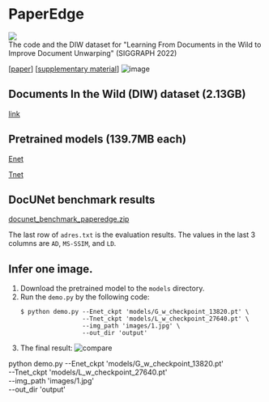 # PaperEdge
<a href="https://huggingface.co/spaces/SWHL/PaperEdgeDemo"><img src="https://img.shields.io/badge/%F0%9F%A4%97-Open%20in%20Spaces-blue"></a><br/>
The code and the DIW dataset for "Learning From Documents in the Wild to Improve Document Unwarping" (SIGGRAPH 2022)

[[paper](https://drive.google.com/file/d/1z_8YaCc3aGWTHqFP55vgpSaEBz_oaQQe/view?usp=sharing)]
[[supplementary material](https://drive.google.com/file/d/1szMa0D90E9caKVwonnZFduTpla52sKEz/view?usp=sharing)]
![image](https://user-images.githubusercontent.com/12742725/177686793-77c6652e-f86a-45ea-829f-78306f2d5021.png)


## Documents In the Wild (DIW) dataset (2.13GB)
[link](https://drive.google.com/file/d/1qAmLurt6bK0ro8PnRz6rBgVs1rfrsdKi/view?usp=sharing)

## Pretrained models (139.7MB each)

[Enet](https://drive.google.com/file/d/1OVHETBHQ5u-1tnci3qd7OcAjas4v1xnl/view?usp=sharing)

[Tnet](https://drive.google.com/file/d/1gEp4ecmdvKds2nzk9CaZb_pLvhRoyAsv/view?usp=sharing)

## DocUNet benchmark results
[docunet_benchmark_paperedge.zip](https://drive.google.com/file/d/1QM3Y5Ty96ydVCQPNqR0_bnMG9oqIQkGm/view?usp=sharing)

The last row of `adres.txt` is the evaluation results.
The values in the last 3 columns are `AD`, `MS-SSIM`, and `LD`.

## Infer one image.
1. Download the pretrained model to the `models` directory.
2. Run the `demo.py` by the following code:
    ```shell
    $ python demo.py --Enet_ckpt 'models/G_w_checkpoint_13820.pt' \
                     --Tnet_ckpt 'models/L_w_checkpoint_27640.pt' \
                     --img_path 'images/1.jpg' \
                     --out_dir 'output'
    ```
  3. The final result:
  ![compare](https://user-images.githubusercontent.com/28639377/196933170-81c7e3d8-3661-429b-ae17-efae33366545.png)


python demo.py --Enet_ckpt 'models/G_w_checkpoint_13820.pt' \
               --Tnet_ckpt 'models/L_w_checkpoint_27640.pt' \
               --img_path 'images/1.jpg' \
               --out_dir 'output'
